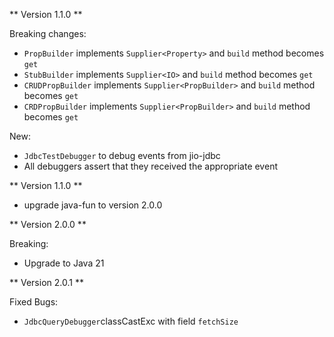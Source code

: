 ** Version 1.1.0 **

Breaking changes:

- `PropBuilder` implements `Supplier<Property>` and `build` method becomes `get`
- `StubBuilder` implements `Supplier<IO>` and `build` method becomes `get`
- `CRUDPropBuilder` implements `Supplier<PropBuilder>` and `build` method becomes `get`
- `CRDPropBuilder` implements `Supplier<PropBuilder>` and `build` method becomes `get`

New:

- `JdbcTestDebugger` to debug events from jio-jdbc
- All debuggers assert that they received the appropriate event


** Version 1.1.0 **

- upgrade java-fun to version 2.0.0

** Version 2.0.0 **

Breaking:
- Upgrade to Java 21

** Version 2.0.1 **

Fixed Bugs:
- `JdbcQueryDebugger`classCastExc with field `fetchSize`
